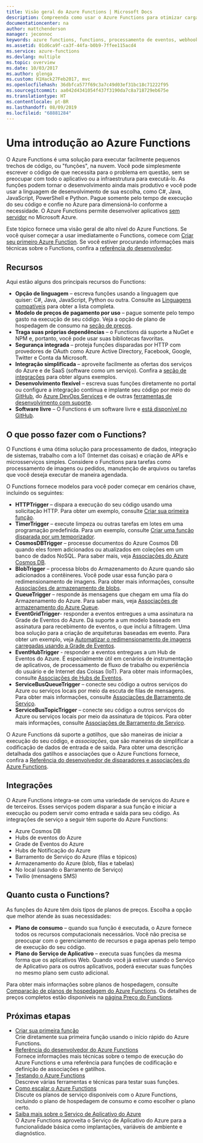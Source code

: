 ```yaml
---
title: Visão geral do Azure Functions | Microsoft Docs
description: Compreenda como usar o Azure Functions para otimizar cargas de trabalho assíncronas em minutos.
documentationcenter: na
author: mattchenderson
manager: jeconnoc
keywords: azure functions, functions, processamento de eventos, webhooks, computação dinâmica, arquitetura sem servidor
ms.assetid: 01d6ca9f-ca3f-44fa-b0b9-7ffee115acd4
ms.service: azure-functions
ms.devlang: multiple
ms.topic: overview
ms.date: 10/03/2017
ms.author: glenga
ms.custom: H1Hack27Feb2017, mvc
ms.openlocfilehash: 36dbfca577f69c3a7c49d03ef31bc18c71222f95
ms.sourcegitcommit: aa042d4341054f437f3190da7c8a718729eb675e
ms.translationtype: HT
ms.contentlocale: pt-BR
ms.lasthandoff: 08/09/2019
ms.locfileid: "68881284"
---
```

# <a name="an-introduction-to-azure-functions"></a>Uma introdução ao Azure Functions  
O Azure Functions é uma solução para executar facilmente pequenos trechos de código, ou "funções", na nuvem. Você pode simplesmente escrever o código de que necessita para o problema em questão, sem se preocupar com todo o aplicativo ou a infraestrutura para executá-lo. As funções podem tornar o desenvolvimento ainda mais produtivo e você pode usar a linguagem de desenvolvimento de sua escolha, como C#, Java, JavaScript, PowerShell e Python. Pague somente pelo tempo de execução do seu código e confie no Azure para dimensioná-lo conforme a necessidade. O Azure Functions permite desenvolver aplicativos [sem servidor](https://azure.microsoft.com/solutions/serverless/) no Microsoft Azure.

Este tópico fornece uma visão geral de alto nível do Azure Functions. Se você quiser começar a usar imediatamente o Functions, comece com [Criar seu primeiro Azure Function](functions-create-first-azure-function.md). Se você estiver procurando informações mais técnicas sobre o Functions, confira a [referência do desenvolvedor](functions-reference.md).

## <a name="features"></a>Recursos
Aqui estão alguns dos principais recursos do Functions:

* **Opção de linguagem** – escreva funções usando a linguagem que quiser: C#, Java, JavaScript, Python ou outra. Consulte as [Linguagens compatíveis](supported-languages.md) para obter a lista completa.
* **Modelo de preços de pagamento por uso** – pague somente pelo tempo gasto na execução de seu código. Veja a opção de plano de hospedagem de consumo na [seção de preços](#pricing).  
* **Traga suas próprias dependências** – o Functions dá suporte a NuGet e NPM e, portanto, você pode usar suas bibliotecas favoritas.  
* **Segurança integrada** – proteja funções disparadas por HTTP com provedores de OAuth como Azure Active Directory, Facebook, Google, Twitter e Conta da Microsoft.  
* **Integração simplificada** – aproveite facilmente as ofertas dos serviços do Azure e de SaaS (software como um serviço). Confira a [seção de integrações](#integrations) para obter alguns exemplos.  
* **Desenvolvimento flexível** – escreva suas funções diretamente no portal ou configure a integração contínua e implante seu código por meio do [GitHub](../app-service/scripts/cli-continuous-deployment-github.md), do [Azure DevOps Services](../app-service/scripts/cli-continuous-deployment-vsts.md) e de outras [ferramentas de desenvolvimento com suporte](../app-service/deploy-local-git.md).  
* **Software livre** – O Functions é um software livre e [está disponível no GitHub](https://github.com/azure/azure-webjobs-sdk-script).  

## <a name="what-can-i-do-with-functions"></a>O que posso fazer com o Functions?
O Functions é uma ótima solução para processamento de dados, integração de sistemas, trabalho com a IoT (Internet das coisas) e criação de APIs e microsserviços simples. Considere o Functions para tarefas como processamento de imagens ou pedidos, manutenção de arquivos ou tarefas que você deseja executar de maneira agendada. 

O Functions fornece modelos para você poder começar em cenários chave, incluindo os seguintes:

* **HTTPTrigger** – dispara a execução do seu código usando uma solicitação HTTP. Para obter um exemplo, consulte [Criar sua primeira função](functions-create-first-azure-function.md).
* **TimerTrigger** – execute limpeza ou outras tarefas em lotes em uma programação predefinida. Para um exemplo, consulte [Criar uma função disparada por um temporizador](functions-create-scheduled-function.md).
* **CosmosDBTrigger** – processe documentos do Azure Cosmos DB quando eles forem adicionados ou atualizados em coleções em um banco de dados NoSQL. Para saber mais, veja [Associações do Azure Cosmos DB](functions-bindings-cosmosdb-v2.md).
* **BlobTrigger** – processa blobs do Armazenamento do Azure quando são adicionados a contêineres. Você pode usar essa função para o redimensionamento de imagens. Para obter mais informações, consulte [Associações de armazenamento de blobs](functions-bindings-storage-blob.md).
* **QueueTrigger** – responde às mensagens que chegam em uma fila do Armazenamento do Azure. Para saber mais, veja [Associações de armazenamento do Azure Queue](functions-bindings-storage-queue.md).
* **EventGridTrigger**- responder a eventos entregues a uma assinatura na Grade de Eventos do Azure. Dá suporte a um modelo baseado em assinatura para recebimento de eventos, o que inclui a filtragem. Uma boa solução para a criação de arquiteturas baseadas em evento. Para obter um exemplo, veja [Automatizar o redimensionamento de imagens carregadas usando a Grade de Eventos](../event-grid/resize-images-on-storage-blob-upload-event.md).
* **EventHubTrigger** - responder a eventos entregues a um Hub de Eventos do Azure. É especialmente útil em cenários de instrumentação de aplicativos, de processamento de fluxo de trabalho ou experiência do usuário e de Internet das Coisas (IoT). Para obter mais informações, consulte [Associações de Hubs de Eventos](functions-bindings-event-hubs.md).
* **ServiceBusQueueTrigger** – conecte seu código a outros serviços do Azure ou serviços locais por meio da escuta de filas de mensagens. Para obter mais informações, consulte [Associações de Barramento de Serviço](functions-bindings-service-bus.md).
* **ServiceBusTopicTrigger** – conecte seu código a outros serviços do Azure ou serviços locais por meio da assinatura de tópicos. Para obter mais informações, consulte [Associações de Barramento de Serviço](functions-bindings-service-bus.md).

O Azure Functions dá suporte a *gatilhos*, que são maneiras de iniciar a execução do seu código, e *associações*, que são maneiras de simplificar a codificação de dados de entrada e de saída. Para obter uma descrição detalhada dos gatilhos e associações que o Azure Functions fornece, confira a [Referência do desenvolvedor de disparadores e associações do Azure Functions](functions-triggers-bindings.md).

## <a name="integrations"></a>Integrações
O Azure Functions integra-se com uma variedade de serviços do Azure e de terceiros. Esses serviços podem disparar a sua função e iniciar a execução ou podem servir como entrada e saída para seu código. As integrações de serviço a seguir têm suporte do Azure Functions:

* Azure Cosmos DB
* Hubs de eventos do Azure
* Grade de Eventos do Azure
* Hubs de Notificação do Azure
* Barramento de Serviço do Azure (filas e tópicos)
* Armazenamento do Azure (blob, filas e tabelas)
* No local (usando o Barramento de Serviço)
* Twilio (mensagens SMS)

## <a name="pricing"></a>Quanto custa o Functions?
As funções do Azure têm dois tipos de planos de preços. Escolha a opção que melhor atende às suas necessidades: 

* **Plano de consumo** – quando sua função é executada, o Azure fornece todos os recursos computacionais necessários. Você não precisa se preocupar com o gerenciamento de recursos e paga apenas pelo tempo de execução do seu código. 
* **Plano do Serviço de Aplicativo** – executa suas funções da mesma forma que os aplicativos Web. Quando você já estiver usando o Serviço de Aplicativo para os outros aplicativos, poderá executar suas funções no mesmo plano sem custo adicional. 

Para obter mais informações sobre planos de hospedagem, consulte [Comparação de planos de hospedagem do Azure Functions](functions-scale.md). Os detalhes de preços completos estão disponíveis na [página Preço do Functions](https://azure.microsoft.com/pricing/details/functions/).

## <a name="next-steps"></a>Próximas etapas
* [Criar sua primeira função](functions-create-first-azure-function.md)  
  Crie diretamente sua primeira função usando o início rápido do Azure Functions. 
* [Referência do desenvolvedor do Azure Functions](functions-reference.md)  
  Fornece informações mais técnicas sobre o tempo de execução do Azure Functions e uma referência para funções de codificação e definição de associações e gatilhos.
* [Testando o Azure Functions](functions-test-a-function.md)  
  Descreve várias ferramentas e técnicas para testar suas funções.
* [Como escalar o Azure Functions](functions-scale.md)  
  Discute os planos de serviço disponíveis com o Azure Functions, incluindo o plano de hospedagem de consumo e como escolher o plano certo. 
* [Saiba mais sobre o Serviço de Aplicativo do Azure](../app-service/overview.md)  
  O Azure Functions aproveita o Serviço de Aplicativo do Azure para a funcionalidade básica como implantações, variáveis de ambiente e diagnóstico. 

